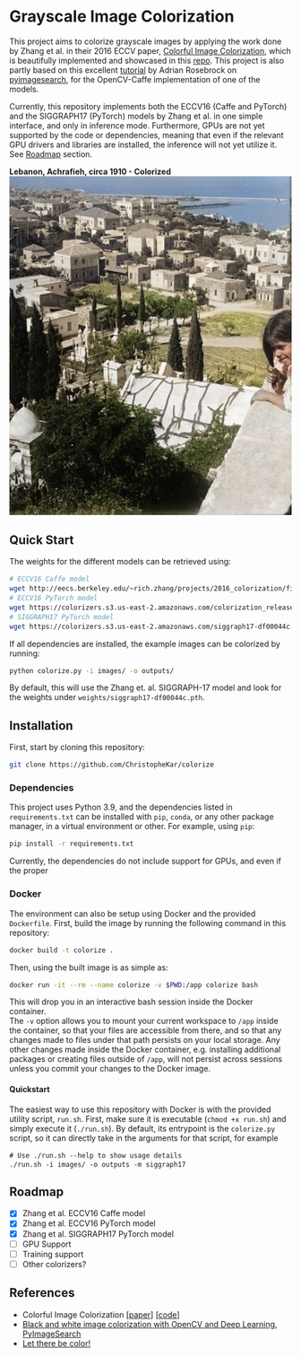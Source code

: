 # Grayscale Image Colorization

This project aims to colorize grayscale images by applying the work done by Zhang et al.
in their 2016 ECCV paper, [Colorful Image Colorization](https://arxiv.org/abs/1603.08511),
which is beautifully implemented and showcased in this [repo](https://richzhang.github.io/colorization/).
This project is also partly based on this excellent
[tutorial](https://www.pyimagesearch.com/2019/02/25/black-and-white-image-colorization-with-opencv-and-deep-learning/)
by Adrian Rosebrock on [pyimagesearch](https://www.pyimagesearch.com), for the OpenCV-Caffe implementation of one of the models.

Currently, this repository implements both the ECCV16 (Caffe and PyTorch) and the SIGGRAPH17 (PyTorch) models by Zhang et al. in one simple interface, and only in inference mode. Furthermore, GPUs are not yet
supported by the code or dependencies, meaning that even if the relevant GPU drivers and libraries are installed, the inference will not yet utilize it. See [Roadmap](#Roadmap) section.

**Lebanon, Achrafieh, circa 1910 - Colorized**
![Lebanon, Achrafieh, circa 1910 - Colorized](/outputs/ashrafieh_1910.jpg)


## Quick Start
The weights for the different models can be retrieved using:
```bash
# ECCV16 Caffe model
wget http://eecs.berkeley.edu/~rich.zhang/projects/2016_colorization/files/demo_v2/colorization_release_v2.caffemodel -O weights/caffe/colorization_release_v2.caffemodel
# ECCV16 PyTorch model
wget https://colorizers.s3.us-east-2.amazonaws.com/colorization_release_v2-9b330a0b.pth -O weights/eccv16-9b330a0b.pth
# SIGGRAPH17 PyTorch model
wget https://colorizers.s3.us-east-2.amazonaws.com/siggraph17-df00044c.pth -O weights/siggraph17-df00044c.pth
```

If all dependencies are installed, the example images can be colorized by running:
```bash
python colorize.py -i images/ -o outputs/
```
By default, this will use the Zhang et. al. SIGGRAPH-17 model and look for the weights under
`weights/siggraph17-df00044c.pth`.

## Installation

First, start by cloning this repository:
```bash
git clone https://github.com/ChristopheKar/colorize
```

### Dependencies

This project uses Python 3.9, and the dependencies listed in `requirements.txt` can
be installed with `pip`, `conda`, or any other package manager, in a virtual environment
or other. For example, using `pip`:
```bash
pip install -r requirements.txt
```

Currently, the dependencies do not include support for GPUs, and even if the proper

### Docker

The environment can also be setup using Docker and the provided `Dockerfile`.
First, build the image by running the following command in this repository:
```bash
docker build -t colorize .
```

Then, using the built image is as simple as:
```bash
docker run -it --rm --name colorize -v $PWD:/app colorize bash
```

This will drop you in an interactive bash session inside the Docker container.\
The `-v` option allows you to mount your current workspace to `/app`
inside the container, so that your files are accessible from there, and so that any
changes made to files under that path persists on your local storage. Any other changes
made inside the Docker container, e.g. installing additional packages or creating files
outside of `/app`, will not persist across sessions unless you commit your changes
to the Docker image.

#### Quickstart

The easiest way to use this repository with Docker is with the provided utility script, `run.sh`.
First, make sure it is executable (`chmod +x run.sh`) and simply execute it (`./run.sh`).
By default, its entrypoint is the `colorize.py` script, so it can directly take in the arguments for that script, for example
```
# Use ./run.sh --help to show usage details
./run.sh -i images/ -o outputs -m siggraph17
```

## Roadmap

- [x] Zhang et al. ECCV16 Caffe model
- [x] Zhang et al. ECCV16 PyTorch model
- [x] Zhang et al. SIGGRAPH17 PyTorch model
- [ ] GPU Support
- [ ] Training support
- [ ] Other colorizers?

## References
- Colorful Image Colorization [[paper](https://arxiv.org/abs/1603.08511)] [[code](https://richzhang.github.io/colorization/)]
- [Black and white image colorization with OpenCV and Deep Learning, PyImageSearch](https://pyimagesearch.com/2019/02/25/black-and-white-image-colorization-with-opencv-and-deep-learning/)
- [Let there be color!](http://iizuka.cs.tsukuba.ac.jp/projects/colorization/en/)
